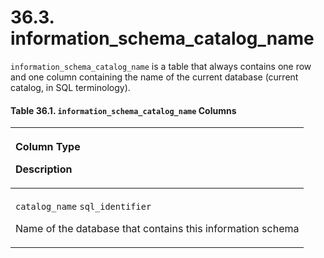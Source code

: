 # 36.3. information\_schema\_catalog\_name

`information_schema_catalog_name` is a table that always contains one row and one column containing the name of the current database \(current catalog, in SQL terminology\).

#### **Table 36.1. `information_schema_catalog_name` Columns**

<table>
  <thead>
    <tr>
      <th style="text-align:left">
        <p>Column Type</p>
        <p>Description</p>
      </th>
    </tr>
  </thead>
  <tbody>
    <tr>
      <td style="text-align:left">
        <p><code>catalog_name</code>  <code>sql_identifier</code>
        </p>
        <p>Name of the database that contains this information schema</p>
      </td>
    </tr>
  </tbody>
</table>

